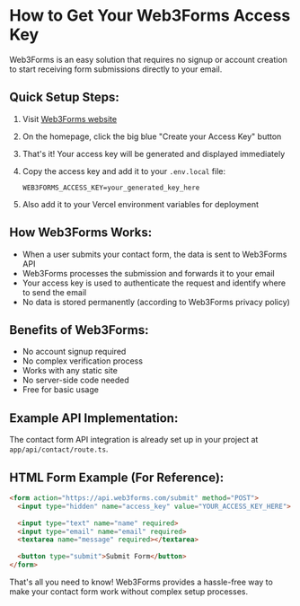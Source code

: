 # How to Get Your Web3Forms Access Key

Web3Forms is an easy solution that requires no signup or account creation to start receiving form submissions directly to your email.

## Quick Setup Steps:

1. Visit [Web3Forms website](https://web3forms.com/)

2. On the homepage, click the big blue "Create your Access Key" button

3. That's it! Your access key will be generated and displayed immediately

4. Copy the access key and add it to your `.env.local` file:
   ```
   WEB3FORMS_ACCESS_KEY=your_generated_key_here
   ```

5. Also add it to your Vercel environment variables for deployment

## How Web3Forms Works:

- When a user submits your contact form, the data is sent to Web3Forms API
- Web3Forms processes the submission and forwards it to your email
- Your access key is used to authenticate the request and identify where to send the email
- No data is stored permanently (according to Web3Forms privacy policy)

## Benefits of Web3Forms:

- No account signup required
- No complex verification process
- Works with any static site
- No server-side code needed
- Free for basic usage

## Example API Implementation:

The contact form API integration is already set up in your project at `app/api/contact/route.ts`.

## HTML Form Example (For Reference):

```html
<form action="https://api.web3forms.com/submit" method="POST">
  <input type="hidden" name="access_key" value="YOUR_ACCESS_KEY_HERE">
  
  <input type="text" name="name" required>
  <input type="email" name="email" required>
  <textarea name="message" required></textarea>
  
  <button type="submit">Submit Form</button>
</form>
```

That's all you need to know! Web3Forms provides a hassle-free way to make your contact form work without complex setup processes. 